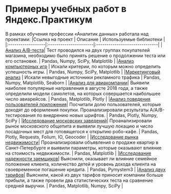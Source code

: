 # Примеры учебных работ в Яндекс.Практикум
В рамках обучения профессии «Аналитик данных» работала над проектами:
|Ссылка на проект | Описание                | Используемые библиотеки    |
|:------------------|:----------------------|:------------------------------|
|[Анализ A/B-теста](https://github.com/vikavikulova/yandex_projects/tree/main/a-b_test)| Тест проводился на двух группах покупателей магазина, необходимо было принять решение о продолжении теста или его остановке. | Pandas, Numpy, SciPy, Matplotlib |
|[Анализ компьютерных игр](https://github.com/vikavikulova/yandex_projects/tree/main/computer_games) | Искали критерии, по которым можно определить успешность игры. | Pandas, Numpy, SciPy, Matplotlib |
|[Маркетинговый анализ](https://github.com/vikavikulova/yandex_projects/tree/main/marketing_analysis) | Искали невыгодные источники рекламного трафика | Pandas, Numpy, Matplotlib, Seaborn |
|[Анализ для авиакомпании](https://github.com/vikavikulova/yandex_projects/tree/main/air_company)| Выявили наиболее популярные направления в августе 2018 года, а также определили модели самолетов, на которых совершается наибольшее число авиарейсов. | Pandas, Matplotlib, Plotly |
|[Анализ поведения пользователей приложения](https://github.com/vikavikulova/yandex_projects/tree/main/user_behavior_analytics)| Посчитали долю пользователей, которые доходят до оформления покупки. Проанализировали результаты А/А/В-тестирования по внедрению новых шрифтов. | Pandas, Plotly, Numpy, SciPy |
|[Исследование московских заведений](https://github.com/vikavikulova/yandex_projects/tree/main/moscow_restaurants)| Проанализировали рынок московского общепита и выявили лучшую локацию и число посадочных мест для готовящегося к открытию робо-кафе. | Pandas, Plotly, Requests, Folium, IO, Geocoder |
|[Исследование рынка недвижимости](https://github.com/vikavikulova/yandex_projects/tree/main/real_estate)| Проанализировали объявления о продаже квартир в Санкт-Петербурге и выявили параметры, которые оказывают влияние на стоимость недвижимости. | Pandas, Matplotlib |
|[Исследование надежности заемщиков](https://github.com/vikavikulova/yandex_projects/tree/main/loan_debtors)| Выяснили, оказывает ли влияние семейное положение клиента, количество детей и уровень дохода клиента на своевременное погашение кредита. | Pandas, Pymystem3 |
|[Анализ двух тарифов](https://github.com/vikavikulova/yandex_projects/tree/main/tariffs)| Выяснили, какой из двух тарифов приносит компании больше прибыли, а также провели два статистических теста на сравнение средней выручки. | Pandas, Matplotlib, Numpy, SciPy |
